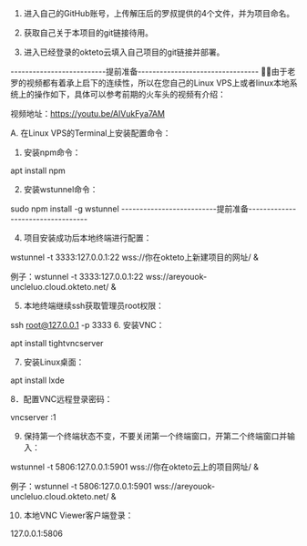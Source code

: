 1. 进入自己的GitHub账号，上传解压后的罗叔提供的4个文件，并为项目命名。

2. 获取自己关于本项目的git链接待用。

3. 进入已经登录的okteto云填入自己项目的git链接并部署。

--------------------------提前准备---------------------------------
💪⛳由于老罗的视频都有着承上启下的连续性，所以在您自己的Linux VPS上或者linux本地系统上的操作如下，具体可以参考前期的火车头的视频有介绍：

视频地址：https://youtu.be/AlVukFya7AM

A. 在Linux VPS的Terminal上安装配置命令：

1. 安装npm命令：

apt install npm

2. 安装wstunnel命令：

sudo npm install -g wstunnel
--------------------------提前准备----------------------------------

4. 项目安装成功后本地终端进行配置：

wstunnel -t 3333:127.0.0.1:22 wss://你在okteto上新建项目的网址/ &

例子：wstunnel -t 3333:127.0.0.1:22 wss://areyouok-uncleluo.cloud.okteto.net/ &

5. 本地终端继续ssh获取管理员root权限：

ssh root@127.0.0.1 -p 3333
6. 安装VNC：

apt install tightvncserver

7. 安装Linux桌面：

apt install lxde

8．配置VNC远程登录密码：

vncserver :1

9. 保持第一个终端状态不变，不要关闭第一个终端窗口，开第二个终端窗口并输入：

wstunnel -t 5806:127.0.0.1:5901 wss://你在okteto云上的项目网址/ &

例子：wstunnel -t 5806:127.0.0.1:5901 wss://areyouok-uncleluo.cloud.okteto.net/ &

10. 本地VNC Viewer客户端登录：

127.0.0.1:5806
